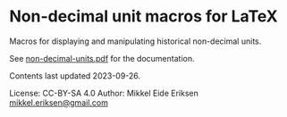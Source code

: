 Non-decimal unit macros for LaTeX
=================================

Macros for displaying and manipulating historical non-decimal units.

See [non-decimal-units.pdf](docs/non-decimal-units.pdf) for the documentation.

Contents last updated 2023-09-26.

<!-- Package available via CTAN at https://www.ctan.org/pkg/non-decimal-units -->

License: CC-BY-SA 4.0
Author: Mikkel Eide Eriksen <mikkel.eriksen@gmail.com>
